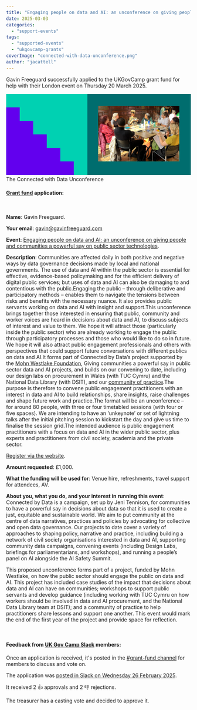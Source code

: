```yaml
---
title: "Engaging people on data and AI: an unconference on giving people and communities a powerful say on public sector technologies"
date: 2025-03-03
categories:
  - "support-events"
tags:
  - "supported-events"
  - "ukgovcamp-grants"
coverImage: "connected-with-data-unconference.png"
author: "jacattell"
---
```


Gavin Freeguard successfully applied to the UKGovCamp grant fund for help with their London event on Thursday 20 March 2025.

[![A group of people sitting around a table having a discussion](images/connected-with-data-unconference.png)](https://www.ukgovcamp.com/wp-content/uploads/2025/03/connected-with-data-unconference.png) The Connected with Data Unconference

#### [Grant fund](https://www.ukgovcamp.com/grants/) application:

 

**Name**: Gavin Freeguard.

**Your email**: [gavin@gavinfreeguard.com](mailto:gavin@gavinfreeguard.com)

**Event**: [Engaging people on data and AI: an unconference on giving people and communities a powerful say on public sector technologies](https://connectedbydata.org/events/2025-03-20-unconference).

**Description**: Communities are affected daily in both positive and negative ways by data governance decisions made by local and national governments. The use of data and AI within the public sector is essential for effective, evidence-based policymaking and for the efficient delivery of digital public services; but uses of data and AI can also be damaging to and contentious with the public.Engaging the public – through deliberative and participatory methods – enables them to navigate the tensions between risks and benefits with the necessary nuance. It also provides public servants working on data and AI with insight and support.This unconference brings together those interested in ensuring that public, community and worker voices are heard in decisions about data and AI, to discuss subjects of interest and value to them. We hope it will attract those (particularly inside the public sector) who are already working to engage the public through participatory processes and those who would like to do so in future. We hope it will also attract public engagement professionals and others with perspectives that could support future conversations with different publics on data and AI.It forms part of Connected by Data’s project supported by the [Mohn Westlake Foundation](https://connectedbydata.org/projects/2024-mohn-westlake), Giving communities a powerful say in public sector data and AI projects, and builds on our convening to date, including our design labs on procurement in Wales (with TUC Cymru) and the National Data Library (with DSIT), and our [community of practice](https://connectedbydata.org/projects/2024-community-of-practice).The purpose is therefore to convene public engagement practitioners with an interest in data and AI to build relationships, share insights, raise challenges and shape future work and practice.The format will be an unconference – for around 80 people, with three or four timetabled sessions (with four or five spaces). We are intending to have an ‘unkeynote’ or set of lightning talks after the initial pitching session to kickstart the day and give us time to finalise the session grid.The intended audience is public engagement practitioners with a focus on data and AI in the wider public sector, plus experts and practitioners from civil society, academia and the private sector.

[Register via the website](https://connectedbydata.org/events/2025-03-20-unconference).

**Amount requested**: £1,000.

**What the funding will be used for**: Venue hire, refreshments, travel support for attendees, AV.

**About you, what you do, and your interest in running this event**: Connected by Data is a campaign, set up by Jeni Tennison, for communities to have a powerful say in decisions about data so that it is used to create a just, equitable and sustainable world. We aim to put community at the centre of data narratives, practices and policies by advocating for collective and open data governance. Our projects to date cover a variety of approaches to shaping policy, narrative and practice, including building a network of civil society organisations interested in data and AI, supporting community data campaigns, convening events (including Design Labs, briefings for parliamentarians, and workshops), and running a people’s panel on AI alongside the AI Safety Summit.

This proposed unconference forms part of a project, funded by Mohn Westlake, on how the public sector should engage the public on data and AI. This project has included case studies of the impact that decisions about data and AI can have on communities; workshops to support public servants and develop guidance (including working with TUC Cymru on how workers should be involved in data and AI procurement, and the National Data Library team at DSIT); and a community of practice to help practitioners share lessons and support one another. This event would mark the end of the first year of the project and provide space for reflection.

 

#### Feedback from [UK Gov Camp Slack](https://join.slack.com/t/ukgovcamp/shared_invite/zt-30z3ah4o2-QFW9vHJ69w94ywglIYPXZw) members:

Once an application is received, it's posted in the [#grant-fund channel](https://ukgovcamp.slack.com/archives/C087MH5D84X) for members to discuss and vote on.

The application was [posted in Slack on Wednesday 26 February 2025](https://ukgovcamp.slack.com/archives/C087MH5D84X/p1740557928659939).

It received 2 👍 approvals and 2 👎 rejections.

The treasurer has a casting vote and decided to approve it.
